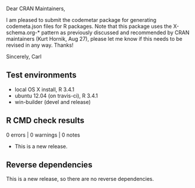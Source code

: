 Dear CRAN Maintainers,

I am pleased to submit the codemetar package for generating codemeta.json files for R packages. Note that
this package uses the X-schema.org-* pattern as previously discussed and recommended by CRAN maintainers (Kurt Hornik, Aug 27),
please let me know if this needs to be revised in any way. Thanks!

Sincerely,
Carl


## Test environments
* local OS X install, R 3.4.1
* ubuntu 12.04 (on travis-ci), R 3.4.1
* win-builder (devel and release)

## R CMD check results

0 errors | 0 warnings | 0 notes

* This is a new release.

## Reverse dependencies

This is a new release, so there are no reverse dependencies.


